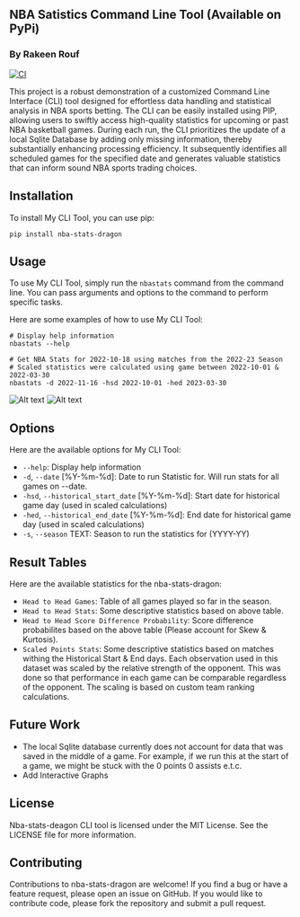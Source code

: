 ## NBA Satistics Command Line Tool (Available on PyPi)
### By Rakeen Rouf
[![CI](https://github.com/nogibjj/nba-cli-tool/actions/workflows/cicd.yml/badge.svg)](https://github.com/nogibjj/nba-cli-tool/actions/workflows/cicd.yml)

This project is a robust demonstration of a customized Command Line Interface (CLI) tool designed for effortless data handling and statistical analysis in NBA sports betting. The CLI can be easily installed using PIP, allowing users to swiftly access high-quality statistics for upcoming or past NBA basketball games. During each run, the CLI prioritizes the update of a local Sqlite Database by adding only missing information, thereby substantially enhancing processing efficiency. It subsequently identifies all scheduled games for the specified date and generates valuable statistics that can inform sound NBA sports trading choices.


## Installation

To install My CLI Tool, you can use pip:

```
pip install nba-stats-dragon
```

## Usage

To use My CLI Tool, simply run the `nbastats` command from the command line. You can pass arguments and options to the command to perform specific tasks.

Here are some examples of how to use My CLI Tool:

```
# Display help information
nbastats --help
```

```
# Get NBA Stats for 2022-10-18 using matches from the 2022-23 Season
# Scaled statistics were calculated using game between 2022-10-01 & 2022-03-30
nbastats -d 2022-11-16 -hsd 2022-10-01 -hed 2023-03-30
```

![Alt text](https://user-images.githubusercontent.com/36940292/277930572-6208603b-7254-4aa2-9086-2baa4cad8f0f.png)
![Alt text](https://user-images.githubusercontent.com/36940292/277930719-c463a49a-1f37-4de8-a951-c619f924d3e8.png)

## Options

Here are the available options for My CLI Tool:

- `--help`: Display help information
- `-d`, `--date` [%Y-%m-%d]: Date to run Statistic for. Will run stats for all games on --date.
- `-hsd`, `--historical_start_date` [%Y-%m-%d]: Start date for historical game day (used in scaled calculations)
- `-hed`, `--historical_end_date` [%Y-%m-%d]: End date for historical game day (used in scaled calculations)
- `-s`, `--season` TEXT: Season to run the statistics for (YYYY-YY)


## Result Tables

Here are the available statistics for the nba-stats-dragon:

- `Head to Head Games`: Table of all games played so far in the season.
- `Head to Head Stats`: Some descriptive statistics based on above table.
- `Head to Head Score Difference Probability`: Score difference probabilites based on the above table (Please account for Skew & Kurtosis). 
- `Scaled Points Stats`: Some descriptive statistics based on matches withing the Historical Start & End days. Each observation used in this dataset was scaled by the relative strength of the opponent. This was done so that performance in each game can be comparable regardless of the opponent. The scaling is based on custom team ranking calculations.

## Future Work

- The local Sqlite database currently does not account for data that was saved in the middle of a game. For example, if we run this at the start of a game, we might be stuck with the 0 points 0 assists e.t.c.
- Add Interactive Graphs


## License

Nba-stats-deagon CLI tool is licensed under the MIT License. See the LICENSE file for more information.

## Contributing

Contributions to nba-stats-dragon are welcome! If you find a bug or have a feature request, please open an issue on GitHub. If you would like to contribute code, please fork the repository and submit a pull request.
